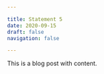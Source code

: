 ```yaml
---

title: Statement 5
date: 2020-09-15
draft: false
navigation: false

---
```


This is a blog post with content.
<!-- more -->